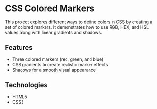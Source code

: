 # CSS Colored Markers

This project explores different ways to define colors in CSS by creating a set of colored markers. 
It demonstrates how to use RGB, HEX, and HSL values along with linear gradients and shadows.

## Features
- Three colored markers (red, green, and blue)
- CSS gradients to create realistic marker effects
- Shadows for a smooth visual appearance

## Technologies
- HTML5
- CSS3